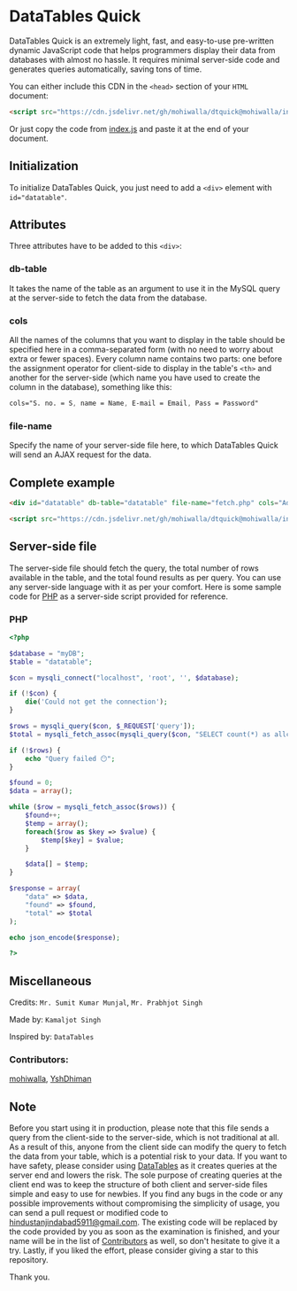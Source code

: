 # DataTables Quick

DataTables Quick is an extremely light, fast, and easy-to-use pre-written dynamic JavaScript code that helps programmers display their data from databases with almost no hassle. It requires minimal server-side code and generates queries automatically, saving tons of time.

You can either include this CDN in the `<head>` section of your `HTML` document:

```HTML
<script src="https://cdn.jsdelivr.net/gh/mohiwalla/dtquick@mohiwalla/index.js" async defer></script>
```

Or just copy the code from [index.js](https://github.com/mohiwalla/dtquick/blob/mohiwalla/index.js) and paste it at the end of your document.

## Initialization

To initialize DataTables Quick, you just need to add a `<div>` element with `id="datatable"`.

## Attributes

Three attributes have to be added to this `<div>`:

### db-table

It takes the name of the table as an argument to use it in the MySQL query at the server-side to fetch the data from the database.

### cols

All the names of the columns that you want to display in the table should be specified here in a comma-separated form (with no need to worry about extra or fewer spaces). Every column name contains two parts: one before the assignment operator for client-side to display in the table's `<th>` and another for the server-side (which name you have used to create the column in the database), something like this:

```CSS
cols="S. no. = S, name = Name, E-mail = Email, Pass = Password"
```

### file-name

Specify the name of your server-side file here, to which DataTables Quick will send an AJAX request for the data.

## Complete example

```HTML
<div id="datatable" db-table="datatable" file-name="fetch.php" cols="Address = Address,......"></div>

<script src="https://cdn.jsdelivr.net/gh/mohiwalla/dtquick@mohiwalla/index.js" async defer></script>
```

## Server-side file

The server-side file should fetch the query, the total number of rows available in the table, and the total found results as per query. You can use any server-side language with it as per your comfort. Here is some sample code for [PHP](#php) as a server-side script provided for reference.

### PHP

```PHP
<?php

$database = "myDB";
$table = "datatable";

$con = mysqli_connect("localhost", 'root', '', $database);

if (!$con) {
    die('Could not get the connection');
}

$rows = mysqli_query($con, $_REQUEST['query']);
$total = mysqli_fetch_assoc(mysqli_query($con, "SELECT count(*) as allcount from $table"))['allcount'];

if (!$rows) {
    echo "Query failed 😶";
}

$found = 0;
$data = array();

while ($row = mysqli_fetch_assoc($rows)) {
    $found++;
    $temp = array();
    foreach($row as $key => $value) {
        $temp[$key] = $value;
    }

    $data[] = $temp;
}

$response = array(
    "data" => $data,
    "found" => $found,
    "total" => $total
);

echo json_encode($response);

?>
```

## Miscellaneous

Credits: `Mr. Sumit Kumar Munjal`, `Mr. Prabhjot Singh`

Made by: `Kamaljot Singh`

Inspired by: `DataTables`

### Contributors: 

[mohiwalla](https://github.com/mohiwalla/), [YshDhiman](https://github.com/yshdhiman)

## Note

Before you start using it in production, please note that this file sends a query from the client-side to the server-side, which is not traditional at all. As a result of this, anyone from the client side can modify the query to fetch the data from your table, which is a potential risk to your data. If you want to have safety, please consider using [DataTables](https://datatables.net/) as it creates queries at the server end and lowers the risk. The sole purpose of creating queries at the client end was to keep the structure of both client and server-side files simple and easy to use for newbies. If you find any bugs in the code or any possible improvements without compromising the simplicity of usage, you can send a pull request or modified code to hindustanjindabad5911@gmail.com. The existing code will be replaced by the code provided by you as soon as the examination is finished, and your name will be in the list of [Contributors](#contributors) as well, so don't hesitate to give it a try. Lastly, if you liked the effort, please consider giving a star to this repository.

Thank you.
